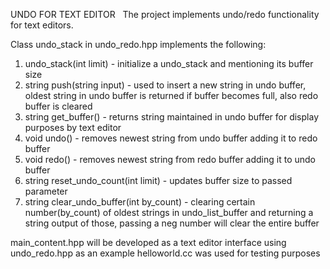 UNDO FOR TEXT EDITOR
    The project implements undo/redo functionality for text editors.

Class undo_stack in undo_redo.hpp implements the following:
1. undo_stack(int limit) - initialize a undo_stack and mentioning its buffer size
2. string push(string input) -  used to insert a new string in undo buffer, oldest string in undo buffer is returned if buffer becomes full, also redo                                              buffer is cleared
3. string get_buffer() -  returns string maintained in undo buffer for display purposes by text editor
4. void undo() -  removes newest string from undo buffer adding it to redo buffer
5. void redo() -  removes newest string from redo buffer adding it to undo buffer
6. string reset_undo_count(int limit) - updates buffer size to passed parameter
7. string clear_undo_buffer(int by_count) - clearing certain number(by_count) of oldest strings in undo_list_buffer and returning a string output of those, passing                                             a neg number will clear the entire buffer 

main_content.hpp will be developed as a text editor interface using undo_redo.hpp as an example
helloworld.cc was used for testing purposes 
